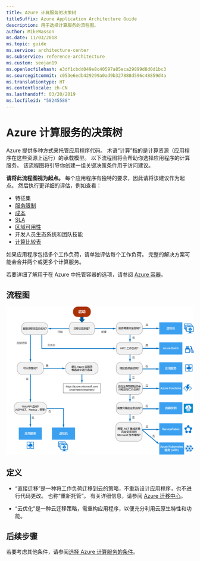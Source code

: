 ```yaml
---
title: Azure 计算服务的决策树
titleSuffix: Azure Application Architecture Guide
description: 用于选择计算服务的流程图。
author: MikeWasson
ms.date: 11/03/2018
ms.topic: guide
ms.service: architecture-center
ms.subservice: reference-architecture
ms.custom: seojan19
ms.openlocfilehash: e3df1cbdd049e8c40597a85eca29899d8d0d1bc3
ms.sourcegitcommit: c053e6edb429299a0ad9b327888d596c48859d4a
ms.translationtype: HT
ms.contentlocale: zh-CN
ms.lasthandoff: 03/20/2019
ms.locfileid: "58245588"
---
```

# <a name="decision-tree-for-azure-compute-services"></a>Azure 计算服务的决策树

Azure 提供多种方式来托管应用程序代码。 术语“计算”指的是计算资源（应用程序在这些资源上运行）的承载模型。 以下流程图将会帮助你选择应用程序的计算服务。 该流程图将引导你创建一组关键决策条件用于访问建议。

**请将此流程图视为起点。** 每个应用程序有独特的要求，因此请将该建议作为起点。 然后执行更详细的评估，例如查看：

- 特征集
- [服务限制](/azure/azure-subscription-service-limits)
- [成本](https://azure.microsoft.com/pricing/)
- [SLA](https://azure.microsoft.com/support/legal/sla/)
- [区域可用性](https://azure.microsoft.com/global-infrastructure/services/)
- 开发人员生态系统和团队技能
- [计算比较表](./compute-comparison.md)

如果应用程序包括多个工作负荷，请单独评估每个工作负荷。 完整的解决方案可能会合并两个或更多个计算服务。

若要详细了解用于在 Azure 中托管容器的选项，请参阅 [Azure 容器](https://azure.microsoft.com/overview/containers/)。

## <a name="flowchart"></a>流程图

![Azure 计算服务的决策树](../images/compute-decision-tree.svg)

## <a name="definitions"></a>定义

- “直接迁移”是一种将工作负荷迁移到云的策略，不重新设计应用程序，也不进行代码更改。 也称“重新托管”。 有关详细信息，请参阅 [Azure 迁移中心](https://azure.microsoft.com/migration/)。

- “云优化”是一种云迁移策略，需重构应用程序，以便充分利用云原生特性和功能。

## <a name="next-steps"></a>后续步骤

若要考虑其他条件，请参阅[选择 Azure 计算服务的条件](./compute-comparison.md)。
